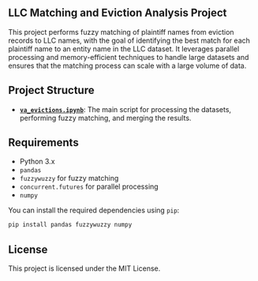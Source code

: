 ## LLC Matching and Eviction Analysis Project

This project performs fuzzy matching of plaintiff names from eviction records to LLC names, with the goal of identifying the best match for each plaintiff name to an entity name in the LLC dataset. It leverages parallel processing and memory-efficient techniques to handle large datasets and ensures that the matching process can scale with a large volume of data.

## Project Structure
- **[`va_evictions.ipynb`](va_evictions.ipynb)**: The main script for processing the datasets, performing fuzzy matching, and merging the results.

  
## Requirements

- Python 3.x
- `pandas`
- `fuzzywuzzy` for fuzzy matching
- `concurrent.futures` for parallel processing
- `numpy`

You can install the required dependencies using `pip`:

```bash
pip install pandas fuzzywuzzy numpy
```
## License
This project is licensed under the MIT License.
